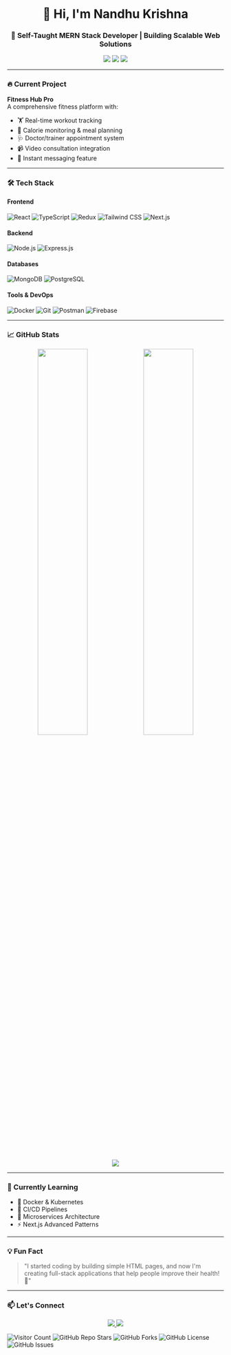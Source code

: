 <h1 align="center">👋 Hi, I'm Nandhu Krishna</h1>
<h3 align="center">🚀 Self-Taught MERN Stack Developer | Building Scalable Web Solutions</h3>

<p align="center">
  <a href="https://github.com/nandhukrishhna?tab=repositories"><img src="https://img.shields.io/badge/Projects-20+-blue?style=flat-square&logo=github"></a>
  <a href="https://leetcode.com/nandhukrishhna/"><img src="https://img.shields.io/badge/LeetCode-Solutions-orange?style=flat-square&logo=leetcode"></a>
  <a href="mailto:nandhukrishna393@gmail.com"><img src="https://img.shields.io/badge/Email-Contact%20Me-red?style=flat-square&logo=gmail"></a>
</p>

---

### 🔥 Current Project
**Fitness Hub Pro**  
A comprehensive fitness platform with:
- 🏋️ Real-time workout tracking
- 🍏 Calorie monitoring & meal planning
- 🩺 Doctor/trainer appointment system
- 📹 Video consultation integration
- 💬 Instant messaging feature

---

### 🛠 Tech Stack

#### Frontend
![React](https://img.shields.io/badge/-React-61DAFB?style=flat-square&logo=react&logoColor=black)
![TypeScript](https://img.shields.io/badge/-TypeScript-3178C6?style=flat-square&logo=typescript&logoColor=white)
![Redux](https://img.shields.io/badge/-Redux-764ABC?style=flat-square&logo=redux&logoColor=white)
![Tailwind CSS](https://img.shields.io/badge/-Tailwind_CSS-06B6D4?style=flat-square&logo=tailwind-css&logoColor=white)
![Next.js](https://img.shields.io/badge/-Next.js-000000?style=flat-square&logo=next.js&logoColor=white)

#### Backend
![Node.js](https://img.shields.io/badge/-Node.js-339933?style=flat-square&logo=node.js&logoColor=white)
![Express.js](https://img.shields.io/badge/-Express.js-000000?style=flat-square&logo=express&logoColor=white)

#### Databases
![MongoDB](https://img.shields.io/badge/-MongoDB-47A248?style=flat-square&logo=mongodb&logoColor=white)
![PostgreSQL](https://img.shields.io/badge/-PostgreSQL-4169E1?style=flat-square&logo=postgresql&logoColor=white)

#### Tools & DevOps
![Docker](https://img.shields.io/badge/-Docker-2496ED?style=flat-square&logo=docker&logoColor=white)
![Git](https://img.shields.io/badge/-Git-F05032?style=flat-square&logo=git&logoColor=white)
![Postman](https://img.shields.io/badge/-Postman-FF6C37?style=flat-square&logo=postman&logoColor=white)
![Firebase](https://img.shields.io/badge/-Firebase-FFCA28?style=flat-square&logo=firebase&logoColor=black)

---

### 📈 GitHub Stats

<p align="center">
  <img width="48%" src="https://github-readme-stats.vercel.app/api?username=nandhukrishhna&show_icons=true&theme=dark&hide_border=true&bg_color=00000000">
  <img width="48%" src="https://github-readme-streak-stats.herokuapp.com/?user=nandhukrishhna&theme=dark&hide_border=true&background=00000000">
</p>

<p align="center">
  <img src="https://github-readme-stats.vercel.app/api/top-langs/?username=nandhukrishhna&layout=compact&theme=dark&hide_border=true&bg_color=00000000">
</p>

---

### 🌱 Currently Learning
- 🐳 Docker & Kubernetes
- 🔄 CI/CD Pipelines
- 🧩 Microservices Architecture
- ⚡ Next.js Advanced Patterns

---

### 💡 Fun Fact
> "I started coding by building simple HTML pages, and now I'm creating full-stack applications that help people improve their health! 🚀"

---

### 📫 Let's Connect
<p align="center">
  <a href="mailto:nandhukrishna393@gmail.com">
    <img src="https://img.shields.io/badge/Gmail-D14836?style=for-the-badge&logo=gmail&logoColor=white">
  </a>
  <a href="https://leetcode.com/nandhukrishhna/">
    <img src="https://img.shields.io/badge/-LeetCode-FFA116?style=for-the-badge&logo=leetcode&logoColor=black">
  </a>
</p>

![Visitor Count](https://komarev.com/ghpvc/?username=NandhuKrishhna&color=blue)
![GitHub Repo Stars](https://img.shields.io/github/stars/NandhuKrishhna/your-repo-name?style=social)
![GitHub Forks](https://img.shields.io/github/forks/NandhuKrishhna/your-repo-name?style=social)
![GitHub License](https://img.shields.io/github/license/NandhuKrishhna/your-repo-name)
![GitHub Issues](https://img.shields.io/github/issues/NandhuKrishhna/your-repo-name)



